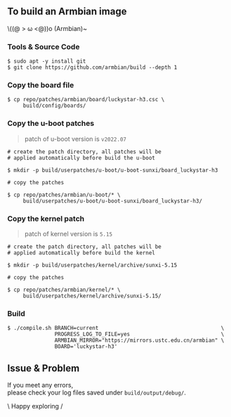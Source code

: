 ## To build an Armbian image

\\((@ > ω <@))o (Armbian)~  


### Tools & Source Code
```
$ sudo apt -y install git
$ git clone https://github.com/armbian/build --depth 1
```

### Copy the board file
```
$ cp repo/patches/armbian/board/luckystar-h3.csc \
     build/config/boards/
```

### Copy the u-boot patches
> patch of u-boot version is `v2022.07`
```
# create the patch directory, all patches will be
# applied automatically before build the u-boot

$ mkdir -p build/userpatches/u-boot/u-boot-sunxi/board_luckystar-h3

# copy the patches

$ cp repo/patches/armbian/u-boot/* \
     build/userpatches/u-boot/u-boot-sunxi/board_luckystar-h3/
```

### Copy the kernel patch
> patch of kernel version is `5.15`
```
# create the patch directory, all patches will be
# applied automatically before build the kernel

$ mkdir -p build/userpatches/kernel/archive/sunxi-5.15

# copy the patches

$ cp repo/patches/armbian/kernel/* \
     build/userpatches/kernel/archive/sunxi-5.15/
```

### Build
```
$ ./compile.sh BRANCH=current                                       \
               PROGRESS_LOG_TO_FILE=yes                             \
               ARMBIAN_MIRROR="https://mirrors.ustc.edu.cn/armbian" \
               BOARD='luckystar-h3'
```

## Issue & Problem
If you meet any errors,  
please check your log files saved under `build/output/debug/`.

\\ Happy exploring /
